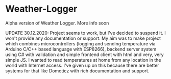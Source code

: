 # Weather-Logger
Alpha version of Weather Logger. More info soon

UPDATE 30.12.2020:
Project seems to work, but I've decided to suspend it. I won't provide any documentation or support. My aim was to make project which combines microcontrollers (logging and sending temperature via Arduino C/C++ based language with ESP8266), backend server system using C# with validation and simple frontend client with html and very, very simple JS. I wanted to read temperatures at home from any location in the world with Internet access. I've given up on this because there are better systems for that like Domoticz with rich documentation and support.
